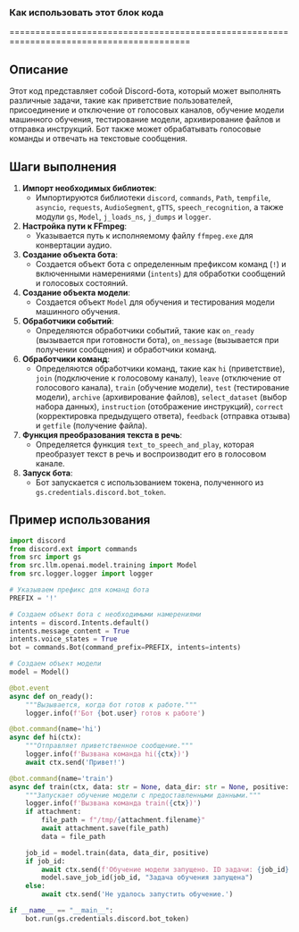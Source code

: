 ### Как использовать этот блок кода
=========================================================================================

Описание
-------------------------
Этот код представляет собой Discord-бота, который может выполнять различные задачи, такие как приветствие пользователей, присоединение и отключение от голосовых каналов, обучение модели машинного обучения, тестирование модели, архивирование файлов и отправка инструкций. Бот также может обрабатывать голосовые команды и отвечать на текстовые сообщения.

Шаги выполнения
-------------------------
1. **Импорт необходимых библиотек**:
   - Импортируются библиотеки `discord`, `commands`, `Path`, `tempfile`, `asyncio`, `requests`, `AudioSegment`, `gTTS`, `speech_recognition`, а также модули `gs`, `Model`, `j_loads_ns`, `j_dumps` и `logger`.
2. **Настройка пути к FFmpeg**:
   - Указывается путь к исполняемому файлу `ffmpeg.exe` для конвертации аудио.
3. **Создание объекта бота**:
   - Создается объект бота с определенным префиксом команд (`!`) и включенными намерениями (`intents`) для обработки сообщений и голосовых состояний.
4. **Создание объекта модели**:
   - Создается объект `Model` для обучения и тестирования модели машинного обучения.
5. **Обработчики событий**:
   - Определяются обработчики событий, такие как `on_ready` (вызывается при готовности бота), `on_message` (вызывается при получении сообщения) и обработчики команд.
6. **Обработчики команд**:
   - Определяются обработчики команд, такие как `hi` (приветствие), `join` (подключение к голосовому каналу), `leave` (отключение от голосового канала), `train` (обучение модели), `test` (тестирование модели), `archive` (архивирование файлов), `select_dataset` (выбор набора данных), `instruction` (отображение инструкций), `correct` (корректировка предыдущего ответа), `feedback` (отправка отзыва) и `getfile` (получение файла).
7. **Функция преобразования текста в речь**:
   - Определяется функция `text_to_speech_and_play`, которая преобразует текст в речь и воспроизводит его в голосовом канале.
8. **Запуск бота**:
   - Бот запускается с использованием токена, полученного из `gs.credentials.discord.bot_token`.

Пример использования
-------------------------

```python
import discord
from discord.ext import commands
from src import gs
from src.llm.openai.model.training import Model
from src.logger.logger import logger

# Указываем префикс для команд бота
PREFIX = '!'

# Создаем объект бота с необходимыми намерениями
intents = discord.Intents.default()
intents.message_content = True
intents.voice_states = True
bot = commands.Bot(command_prefix=PREFIX, intents=intents)

# Создаем объект модели
model = Model()

@bot.event
async def on_ready():
    """Вызывается, когда бот готов к работе."""
    logger.info(f'Бот {bot.user} готов к работе')

@bot.command(name='hi')
async def hi(ctx):
    """Отправляет приветственное сообщение."""
    logger.info(f'Вызвана команда hi({ctx})')
    await ctx.send('Привет!')

@bot.command(name='train')
async def train(ctx, data: str = None, data_dir: str = None, positive: bool = True, attachment: discord.Attachment = None):
    """Запускает обучение модели с предоставленными данными."""
    logger.info(f'Вызвана команда train({ctx})')
    if attachment:
        file_path = f"/tmp/{attachment.filename}"
        await attachment.save(file_path)
        data = file_path

    job_id = model.train(data, data_dir, positive)
    if job_id:
        await ctx.send(f'Обучение модели запущено. ID задачи: {job_id}')
        model.save_job_id(job_id, "Задача обучения запущена")
    else:
        await ctx.send('Не удалось запустить обучение.')

if __name__ == "__main__":
    bot.run(gs.credentials.discord.bot_token)